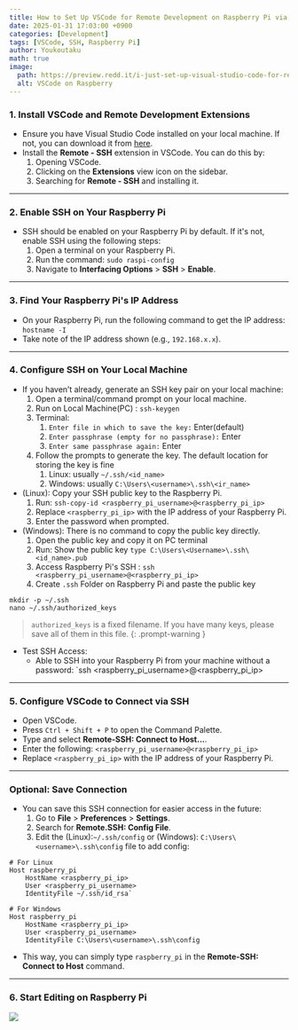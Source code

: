```yaml
---
title: How to Set Up VSCode for Remote Development on Raspberry Pi via SSH
date: 2025-01-31 17:03:00 +0900
categories: [Development]
tags: [VSCode, SSH, Raspberry Pi]
author: Youkoutaku
math: true
image:
  path: https://preview.redd.it/i-just-set-up-visual-studio-code-for-remote-development-on-v0-ieh7oacw9bge1.png?width=640&crop=smart&auto=webp&s=93192dc0f9df66059316a00358c91303cde7c64a
  alt: VSCode on Raspberry
---
```



### 1. **Install VSCode and Remote Development Extensions**

- Ensure you have Visual Studio Code installed on your local machine. If not, you can download it from [here](https://code.visualstudio.com/).
- Install the **Remote - SSH** extension in VSCode. You can do this by:
    1. Opening VSCode.
    2. Clicking on the **Extensions** view icon on the sidebar.
    3. Searching for **Remote - SSH** and installing it.

---
### 2. **Enable SSH on Your Raspberry Pi**
- SSH should be enabled on your Raspberry Pi by default. If it's not, enable SSH using the following steps:
    1. Open a terminal on your Raspberry Pi.
    2. Run the command:
        `sudo raspi-config`
    3. Navigate to **Interfacing Options** > **SSH** > **Enable**.

---
### 3. **Find Your Raspberry Pi's IP Address**
- On your Raspberry Pi, run the following command to get the IP address:
    `hostname -I`
- Take note of the IP address shown (e.g., `192.168.x.x`).

---
### 4. **Configure SSH on Your Local Machine**
- If you haven’t already, generate an SSH key pair on your local machine:
    1. Open a terminal/command prompt on your local machine.
    2. Run on Local Machine(PC) :
        `ssh-keygen`
	3. Terminal:
		1. `Enter file in which to save the key:` Enter(default)
	    2. `Enter passphrase (empty for no passphrase):` Enter
	    3. `Enter same passphrase again:` Enter
    4. Follow the prompts to generate the key. The default location for storing the key is fine
	    1. Linux: usually `~/.ssh/<id_name>`
	    2. Windows: usually `C:\Users\<username>\.ssh\<ir_name>`
- (Linux): Copy your SSH public key to the Raspberry Pi.
    1. Run:
        `ssh-copy-id <raspberry_pi_username>@<raspberry_pi_ip>`
    2. Replace `<raspberry_pi_ip>` with the IP address of your Raspberry Pi.
    3. Enter the password when prompted.
- (Windows): There is no command to copy the public key directly.
	1. Open the public key and copy it on PC terminal
	2. Run: Show the public key
		`type C:\Users\<Username>\.ssh\<id_name>.pub`
	3. Access Raspberry Pi's SSH :
		`ssh <raspberry_pi_username>@<raspberry_pi_ip>`
	4. Create `.ssh` Folder on Raspberry Pi and paste the public key

```shell
mkdir -p ~/.ssh
nano ~/.ssh/authorized_keys
```

> `authorized_keys` is a fixed filename. If you have many keys, please save all of them in this file.
{: .prompt-warning }

- Test SSH Access:
	- Able to SSH into your Raspberry Pi from your machine without a password:
		`ssh <raspberry_pi_username>@<raspberry_pi_ip>

---
### 5. **Configure VSCode to Connect via SSH**

- Open VSCode.
- Press `Ctrl + Shift + P` to open the Command Palette.
- Type and select **Remote-SSH: Connect to Host...**.
- Enter the following: `<raspberry_pi_username>@<raspberry_pi_ip>`
- Replace `<raspberry_pi_ip>` with the IP address of your Raspberry Pi.

---
### Optional: **Save Connection**

- You can save this SSH connection for easier access in the future:
    1. Go to **File** > **Preferences** > **Settings**.
    2. Search for **Remote.SSH: Config File**.
    3. Edit the (Linux):`~/.ssh/config` or (Windows): `C:\Users\<username>\.ssh\config` file to add config:

```
# For Linux
Host raspberry_pi
	HostName <raspberry_pi_ip>
	User <raspberry_pi_username>
	IdentityFile ~/.ssh/id_rsa`
```

```
# For Windows
Host raspberry_pi
	HostName <raspberry_pi_ip>
	User <raspberry_pi_username>
	IdentityFile C:\Users\<username>\.ssh\config
```

- This way, you can simply type `raspberry_pi` in the **Remote-SSH: Connect to Host** command.

---
### 6. **Start Editing on Raspberry Pi**

![](https://preview.redd.it/i-just-set-up-visual-studio-code-for-remote-development-on-v0-ieh7oacw9bge1.png?width=640&crop=smart&auto=webp&s=93192dc0f9df66059316a00358c91303cde7c64a)
